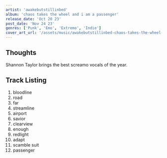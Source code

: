 ```yaml
---
artist: 'awakebutstillinbed'
album: 'chaos takes the wheel and i am a passenger'
release_date: 'Oct 20 23'
post_date: 'Nov 24 23'
genres: ['Punk', 'Emo', 'Extremo', 'Indie']
cover_art_url: '/assets/music/awakebutstillinbed-chaos-takes-the-wheel-and-i-am-a-passenger.jpg'
---
```


## Thoughts

Shannon Taylor brings the best screamo vocals of the year.

## Track Listing

1. bloodline
2. road
3. far
4. streamline
5. airport
6. savior
7. clearview
8. enough
9. redlight
10. adapt
11. scamble suit
12. passenger
